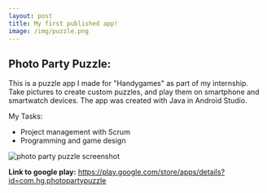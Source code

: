 ```yaml
---
layout: post
title: My first published app!
image: /img/puzzle.png
---
```


## Photo Party Puzzle:   
This is a puzzle app I made for "Handygames" as part of my internship. Take pictures to create custom puzzles, and play them on smartphone and smartwatch devices. The app was created with Java in Android Studio.

My Tasks:
* Project management with Scrum
* Programming and game design

![photo party puzzle screenshot](http://i.imgur.com/rFvNZ3L.png)

**Link to google play:** <https://play.google.com/store/apps/details?id=com.hg.photopartypuzzle>
